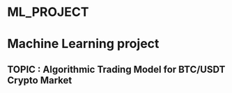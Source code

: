 # ML_PROJECT
<h1>Machine Learning project</h1>
<h2>TOPIC : Algorithmic Trading Model for BTC/USDT Crypto Market</h2>

